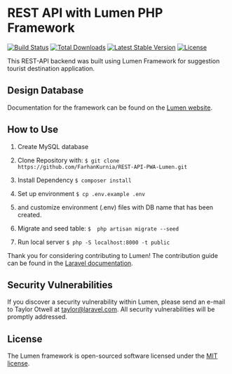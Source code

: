 # REST API with Lumen PHP Framework

[![Build Status](https://travis-ci.org/laravel/lumen-framework.svg)](https://travis-ci.org/laravel/lumen-framework)
[![Total Downloads](https://img.shields.io/packagist/dt/laravel/framework)](https://packagist.org/packages/laravel/lumen-framework)
[![Latest Stable Version](https://img.shields.io/packagist/v/laravel/framework)](https://packagist.org/packages/laravel/lumen-framework)
[![License](https://img.shields.io/packagist/l/laravel/framework)](https://packagist.org/packages/laravel/lumen-framework)

This REST-API backend was built using Lumen Framework for suggestion tourist destination application. 

## Design Database

Documentation for the framework can be found on the [Lumen website](https://lumen.laravel.com/docs).

## How to Use
1. Create MySQL database

2. Clone Repository with:
    ``$ git clone https://github.com/FarhanKurnia/REST-API-PWA-Lumen.git``

3. Install Dependency 
    ``$ composer install``

4. Set up environment
    ``$ cp .env.example .env``

5. and customize environment (.env) files with DB name that has been created.

6. Migrate and seed table:
    ``$  php artisan migrate --seed``
    
7. Run local server
    ``$ php -S localhost:8000 -t public``



Thank you for considering contributing to Lumen! The contribution guide can be found in the [Laravel documentation](https://laravel.com/docs/contributions).

## Security Vulnerabilities

If you discover a security vulnerability within Lumen, please send an e-mail to Taylor Otwell at taylor@laravel.com. All security vulnerabilities will be promptly addressed.

## License

The Lumen framework is open-sourced software licensed under the [MIT license](https://opensource.org/licenses/MIT).
